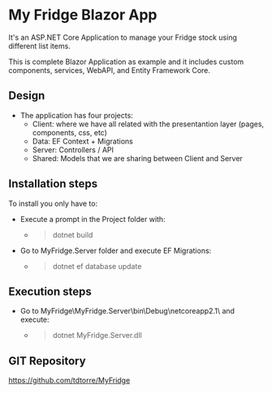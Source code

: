 # My Fridge Blazor App
It's an ASP.NET Core Application to manage your Fridge stock using different list items. 

This is complete Blazor Application as example and it includes custom components, services, WebAPI, and Entity Framework Core.

## Design
- The application has four projects:
  * Client: where we have all related with the presentantion layer (pages, components, css, etc)
  * Data: EF Context + Migrations
  * Server: Controllers / API
  * Shared: Models that we are sharing between Client and Server

## Installation steps
To install you only have to:

- Execute a prompt in the Project folder with:
  * > dotnet build

- Go to MyFridge.Server folder and execute EF Migrations:
  * > dotnet ef database update

## Execution steps
- Go to MyFridge\MyFridge.Server\bin\Debug\netcoreapp2.1\ and execute:
  * > dotnet MyFridge.Server.dll

## GIT Repository
https://github.com/tdtorre/MyFridge
